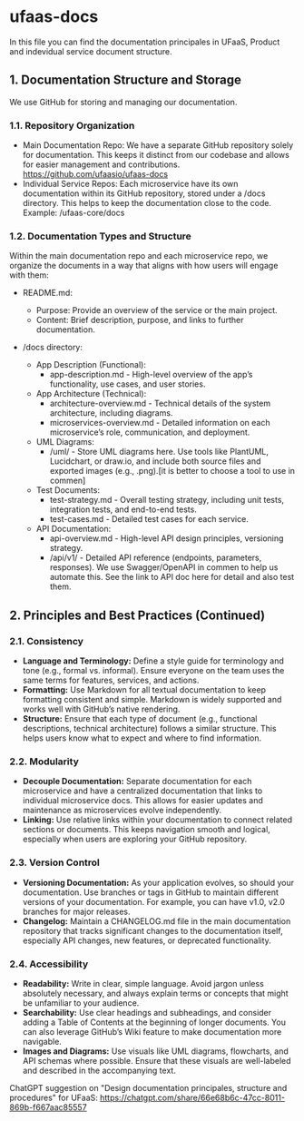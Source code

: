 # ufaas-docs
In this file you can find the documentation principales in UFaaS, Product and indevidual service document structure.

## 1. Documentation Structure and Storage
   We use GitHub for storing and managing our documentation.

   ### 1.1. Repository Organization
   - Main Documentation Repo: We have a separate GitHub repository solely for documentation. This keeps it distinct from our codebase and allows for easier management and contributions.
     https://github.com/ufaasio/ufaas-docs
   - Individual Service Repos: Each microservice have its own documentation within its GitHub repository, stored under a /docs directory. This helps to keep the documentation close to the code.
     Example: /ufaas-core/docs
   
   ### 1.2. Documentation Types and Structure
   Within the main documentation repo and each microservice repo, we organize the documents in a way that aligns with how users will engage with them:

  - README.md:
    - Purpose: Provide an overview of the service or the main project.
    - Content: Brief description, purpose, and links to further documentation.

  - /docs directory:
    - App Description (Functional):
      - app-description.md - High-level overview of the app’s functionality, use cases, and user stories.
    - App Architecture (Technical):
      - architecture-overview.md - Technical details of the system architecture, including diagrams.
      - microservices-overview.md - Detailed information on each microservice’s role, communication, and deployment.
    - UML Diagrams:
      - /uml/ - Store UML diagrams here. Use tools like PlantUML, Lucidchart, or draw.io, and include both source files and exported images (e.g., .png).[it is better to choose a tool to use in commen]
    - Test Documents:
      - test-strategy.md - Overall testing strategy, including unit tests, integration tests, and end-to-end tests.
      - test-cases.md - Detailed test cases for each service.
    - API Documentation:
      - api-overview.md - High-level API design principles, versioning strategy.
      - /api/v1/ - Detailed API reference (endpoints, parameters, responses). We use Swagger/OpenAPI in commen to help us automate this. See the link to API doc here for detail and also test them.

## 2. Principles and Best Practices (Continued)
### 2.1. Consistency

- **Language and Terminology:** Define a style guide for terminology and tone (e.g., formal vs. informal). Ensure everyone on the team uses the same terms for features, services, and actions.
- **Formatting:** Use Markdown for all textual documentation to keep formatting consistent and simple. Markdown is widely supported and works well with GitHub’s native rendering.
- **Structure:** Ensure that each type of document (e.g., functional descriptions, technical architecture) follows a similar structure. This helps users know what to expect and where to find information.

### 2.2. Modularity

- **Decouple Documentation:** Separate documentation for each microservice and have a centralized documentation that links to individual microservice docs. This allows for easier updates and maintenance as microservices evolve independently.
- **Linking:** Use relative links within your documentation to connect related sections or documents. This keeps navigation smooth and logical, especially when users are exploring your GitHub repository.

### 2.3. Version Control

- **Versioning Documentation:** As your application evolves, so should your documentation. Use branches or tags in GitHub to maintain different versions of your documentation. For example, you can have v1.0, v2.0 branches for major releases.
- **Changelog:** Maintain a CHANGELOG.md file in the main documentation repository that tracks significant changes to the documentation itself, especially API changes, new features, or deprecated functionality.

### 2.4. Accessibility

- **Readability:** Write in clear, simple language. Avoid jargon unless absolutely necessary, and always explain terms or concepts that might be unfamiliar to your audience.
- **Searchability:** Use clear headings and subheadings, and consider adding a Table of Contents at the beginning of longer documents. You can also leverage GitHub’s Wiki feature to make documentation more navigable.
- **Images and Diagrams:** Use visuals like UML diagrams, flowcharts, and API schemas where possible. Ensure that these visuals are well-labeled and described in the accompanying text.


ChatGPT suggestion on "Design documentation principales, structure and procedures" for UFaaS:
https://chatgpt.com/share/66e68b6c-47cc-8011-869b-f667aac85557
